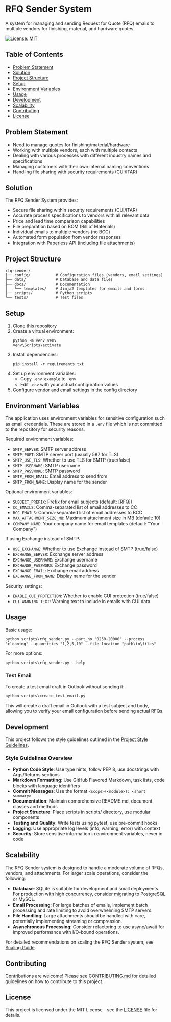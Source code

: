 # RFQ Sender System

A system for managing and sending Request for Quote (RFQ) emails to multiple vendors for finishing, material, and hardware quotes.

[![License: MIT](https://img.shields.io/badge/License-MIT-yellow.svg)](https://opensource.org/licenses/MIT)

## Table of Contents
- [Problem Statement](#problem-statement)
- [Solution](#solution)
- [Project Structure](#project-structure)
- [Setup](#setup)
- [Environment Variables](#environment-variables)
- [Usage](#usage)
- [Development](#development)
- [Scalability](#scalability)
- [Contributing](#contributing)
- [License](#license)

## Problem Statement

- Need to manage quotes for finishing/material/hardware
- Working with multiple vendors, each with multiple contacts
- Dealing with various processes with different industry names and specifications
- Managing customers with their own internal naming conventions
- Handling file sharing with security requirements (CUI/ITAR)

## Solution

The RFQ Sender System provides:

- Secure file sharing within security requirements (CUI/ITAR)
- Accurate process specifications to vendors with all relevant data
- Price and lead time comparison capabilities
- File preparation based on BOM (Bill of Materials)
- Individual emails to multiple vendors (no BCC)
- Automated form population from vendor responses
- Integration with Paperless API (including file attachments)

## Project Structure

```
rfq-sender/
├── config/           # Configuration files (vendors, email settings)
├── data/             # Database and data files
├── docs/             # Documentation
│   └── templates/    # Jinja2 templates for emails and forms
├── scripts/          # Python scripts
└── tests/            # Test files
```

## Setup

1. Clone this repository
2. Create a virtual environment:
   ```
   python -m venv venv
   venv\Scripts\activate
   ```
3. Install dependencies:
   ```
   pip install -r requirements.txt
   ```
4. Set up environment variables:
   - Copy `.env.example` to `.env`
   - Edit `.env` with your actual configuration values
5. Configure vendor and email settings in the config directory

## Environment Variables

The application uses environment variables for sensitive configuration such as email credentials. These are stored in a `.env` file which is not committed to the repository for security reasons.

Required environment variables:

- `SMTP_SERVER`: SMTP server address
- `SMTP_PORT`: SMTP server port (usually 587 for TLS)
- `SMTP_USE_TLS`: Whether to use TLS for SMTP (true/false)
- `SMTP_USERNAME`: SMTP username
- `SMTP_PASSWORD`: SMTP password
- `SMTP_FROM_EMAIL`: Email address to send from
- `SMTP_FROM_NAME`: Display name for the sender

Optional environment variables:

- `SUBJECT_PREFIX`: Prefix for email subjects (default: [RFQ])
- `CC_EMAILS`: Comma-separated list of email addresses to CC
- `BCC_EMAILS`: Comma-separated list of email addresses to BCC
- `MAX_ATTACHMENT_SIZE_MB`: Maximum attachment size in MB (default: 10)
- `COMPANY_NAME`: Your company name for email templates (default: "Your Company")

If using Exchange instead of SMTP:

- `USE_EXCHANGE`: Whether to use Exchange instead of SMTP (true/false)
- `EXCHANGE_SERVER`: Exchange server address
- `EXCHANGE_USERNAME`: Exchange username
- `EXCHANGE_PASSWORD`: Exchange password
- `EXCHANGE_EMAIL`: Exchange email address
- `EXCHANGE_FROM_NAME`: Display name for the sender

Security settings:

- `ENABLE_CUI_PROTECTION`: Whether to enable CUI protection (true/false)
- `CUI_WARNING_TEXT`: Warning text to include in emails with CUI data

## Usage

Basic usage:

```
python scripts\rfq_sender.py --part_no "0250-20000" --process "cleaning" --quantities "1,2,5,10" --file_location "path\to\files"
```

For more options:

```
python scripts\rfq_sender.py --help
```

### Test Email

To create a test email draft in Outlook without sending it:

```
python scripts\create_test_email.py
```

This will create a draft email in Outlook with a test subject and body, allowing you to verify your email configuration before sending actual RFQs.

## Development

This project follows the style guidelines outlined in the [Project Style Guidelines](.junie/guidelines.md).

### Style Guidelines Overview

- **Python Code Style**: Use type hints, follow PEP 8, use docstrings with Args/Returns sections
- **Markdown Formatting**: Use GitHub Flavored Markdown, task lists, code blocks with language identifiers
- **Commit Messages**: Use the format `<scope>(<module>): <short summary>`
- **Documentation**: Maintain comprehensive README.md, document classes and methods
- **Project Structure**: Place scripts in scripts/ directory, use modular components
- **Testing and Quality**: Write tests using pytest, use pre-commit hooks
- **Logging**: Use appropriate log levels (info, warning, error) with context
- **Security**: Store sensitive information in environment variables, never in code

## Scalability

The RFQ Sender system is designed to handle a moderate volume of RFQs, vendors, and attachments. For larger scale operations, consider the following:

- **Database**: SQLite is suitable for development and small deployments. For production with high concurrency, consider migrating to PostgreSQL or MySQL.
- **Email Processing**: For large batches of emails, implement batch processing and rate limiting to avoid overwhelming SMTP servers.
- **File Handling**: Large attachments should be handled with care, potentially implementing streaming or compression.
- **Asynchronous Processing**: Consider refactoring to use async/await for improved performance with I/O-bound operations.

For detailed recommendations on scaling the RFQ Sender system, see [Scaling Guide](docs/SCALING.md).

## Contributing

Contributions are welcome! Please see [CONTRIBUTING.md](CONTRIBUTING.md) for detailed guidelines on how to contribute to this project.

## License

This project is licensed under the MIT License - see the [LICENSE](LICENSE) file for details.
